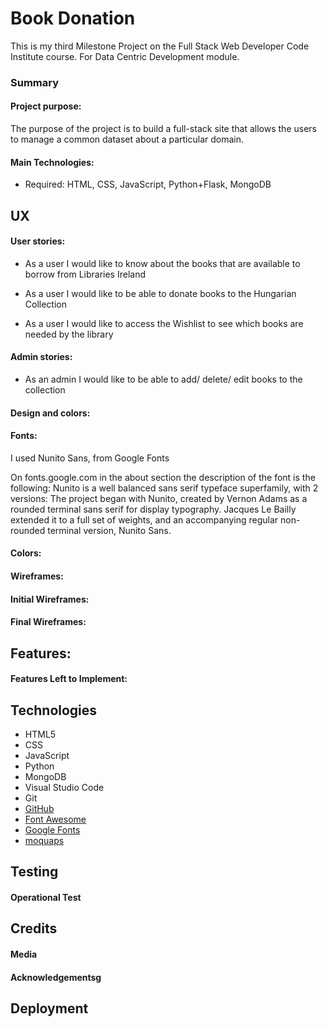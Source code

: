 # Book Donation

This is my third Milestone Project on the Full Stack Web Developer Code Institute course. For Data Centric Development module.

### Summary

#### Project purpose: 

The purpose of the project is to build a full-stack site that allows the users to manage a common dataset about a particular domain.

#### Main Technologies:

* Required: HTML, CSS, JavaScript, Python+Flask, MongoDB


## UX

#### User stories:

* As a user I would like to know about the books that are available to borrow from Libraries Ireland 

* As a user I would like to be able to donate books to the Hungarian Collection

* As a user I would like to access the Wishlist to see which books are needed by the library

#### Admin stories:

* As an admin I would like to be able to add/ delete/ edit books to the collection

#### Design and colors:

#### Fonts:

I used Nunito Sans, from Google Fonts

On fonts.google.com in the about section the description of the font is the following: Nunito is a well balanced sans serif typeface superfamily, with 2 versions: The project began with Nunito, created by Vernon Adams as a rounded terminal sans serif for display typography. Jacques Le Bailly extended it to a full set of weights, and an accompanying regular non-rounded terminal version, Nunito Sans.

#### Colors:


#### Wireframes:

#### Initial Wireframes:

#### Final Wireframes:

## Features:

#### Features Left to Implement:

## Technologies

* HTML5 
* CSS
* JavaScript
* Python
* MongoDB
* Visual Studio Code
* Git
* [GitHub](https://github.com/) 
* [Font Awesome](https://fontawesome.com/) 
* [Google Fonts](https://fonts.google.com/) 
* [moquaps](https://moqups.com)

## Testing

#### Operational Test

## Credits

#### Media

#### Acknowledgementsg

## Deployment


